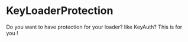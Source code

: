 # KeyLoaderProtection
Do you want to have protection for your loader? like KeyAuth? This is for you !
